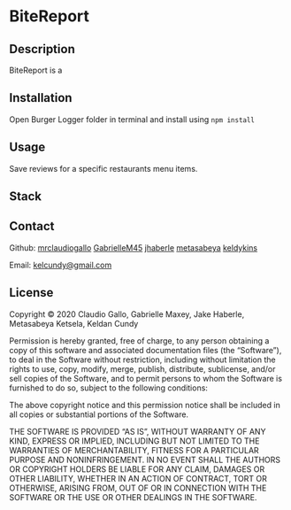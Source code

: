 # BiteReport

## Description

BiteReport is a

## Installation

Open Burger Logger folder in terminal and install using `npm install`

## Usage

Save reviews for a specific restaurants menu items.

## Stack

## Contact

Github: [mrclaudiogallo](https://github.com/mrclaudiogallo)
[GabrielleM45](https://github.com/GabrielleM45)
[jhaberle](https://github.com/jhaberle)
[metasabeya](https://github.com/metasabeya)
[keldykins](http://github.com/keldykins)
<br />

Email: [kelcundy@gmail.com](kelcundy@gmail.com)

## License

Copyright © 2020 Claudio Gallo, Gabrielle Maxey, Jake Haberle, Metasabeya Ketsela, Keldan Cundy

Permission is hereby granted, free of charge, to any person obtaining a copy of this software and associated documentation files (the “Software”), to deal in the Software without restriction, including without limitation the rights to use, copy, modify, merge, publish, distribute, sublicense, and/or sell copies of the Software, and to permit persons to whom the Software is furnished to do so, subject to the following conditions:

The above copyright notice and this permission notice shall be included in all copies or substantial portions of the Software.

THE SOFTWARE IS PROVIDED “AS IS”, WITHOUT WARRANTY OF ANY KIND, EXPRESS OR IMPLIED, INCLUDING BUT NOT LIMITED TO THE WARRANTIES OF MERCHANTABILITY, FITNESS FOR A PARTICULAR PURPOSE AND NONINFRINGEMENT. IN NO EVENT SHALL THE AUTHORS OR COPYRIGHT HOLDERS BE LIABLE FOR ANY CLAIM, DAMAGES OR OTHER LIABILITY, WHETHER IN AN ACTION OF CONTRACT, TORT OR OTHERWISE, ARISING FROM, OUT OF OR IN CONNECTION WITH THE SOFTWARE OR THE USE OR OTHER DEALINGS IN THE SOFTWARE.
